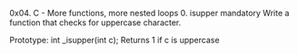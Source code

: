 0x04. C - More functions, more nested loops
0. isupper
mandatory
Write a function that checks for uppercase character.

Prototype: int _isupper(int c);
Returns 1 if c is uppercase
